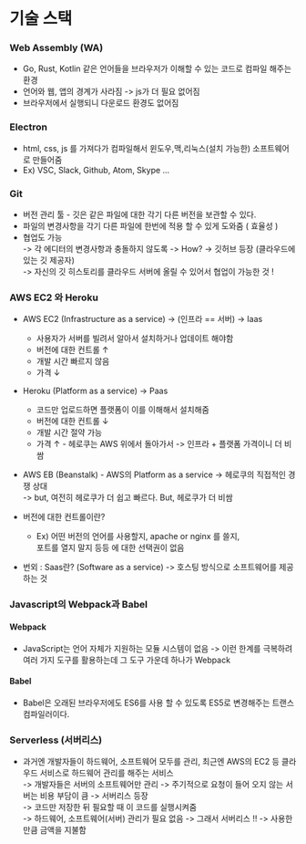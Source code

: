 # 기술 스택

### Web Assembly (WA)
* Go, Rust, Kotlin 같은 언어들을 브라우저가 이해할 수 있는 코드로 컴파일 해주는 환경
* 언어와 웹, 앱의 경계가 사라짐 -> js가 더 필요 없어짐
* 브라우저에서 실행되니 다운로드 환경도 없어짐

### Electron
* html, css, js 를 가져다가 컴파일해서 윈도우,맥,리눅스(설치 가능한) 소프트웨어로 만들어줌
* Ex) VSC, Slack, Github, Atom, Skype ...

### Git
* 버전 관리 툴 - 깃은 같은 파일에 대한 각기 다른 버전을 보관할 수 있다.
* 파일의 변경사항을 각기 다른 파일에 한번에 적용 할 수 있게 도와줌 ( 효율성 )
* 협업도 가능   
-> 각 에디터의 변경사항과 충돌하지 않도록 -> How? -> 깃허브 등장 (클라우드에 있는 깃 제공자)  
-> 자신의 깃 히스토리를 클라우드 서버에 올릴 수 있어서 협업이 가능한 것 !

### AWS EC2 와 Heroku
* AWS EC2 (Infrastructure as a service) -> (인프라 == 서버)  -> Iaas
    * 사용자가 서버를 빌려서 알아서 설치하거나 업데이트 해야함
    * 버전에 대한 컨트롤 ↑ 
    * 개발 시간 빠르지 않음
    * 가격 ↓ 
* Heroku (Platform as a service) -> Paas
    * 코드만 업로드하면 플랫폼이 이를 이해해서 설치해줌
    * 버전에 대한 컨트롤 ↓
    * 개발 시간 절약 가능
    * 가격 ↑ - 헤로쿠는 AWS 위에서 돌아가서 -> 인프라 + 플랫폼 가격이니 더 비쌈

* AWS EB (Beanstalk) - AWS의 Platform as a service -> 헤로쿠의 직접적인 경쟁 상대   
-> but, 여전히 헤로쿠가 더 쉽고 빠르다. But, 헤로쿠가 더 비쌈
* 버전에 대한 컨트롤이란?
    *  Ex) 어떤 버전의 언어를 사용할지, apache or nginx 를 쓸지,  
    포트를 열지 말지 등등 에 대한 선택권이 없음
* 번외 : Saas란? (Software as a service) -> 호스팅 방식으로 소프트웨어를 제공하는 것

### Javascript의 Webpack과 Babel
#### Webpack
* JavaScript는 언어 자체가 지원하는 모듈 시스템이 없음 -> 이런 한계를 극복하려 여러 가지 도구를 활용하는데 그 도구 가운데 하나가 Webpack
#### Babel
* Babel은 오래된 브라우저에도 ES6를 사용 할 수 있도록 ES5로 변경해주는 트랜스 컴파일러이다.

### Serverless (서버리스)
* 과거엔 개발자들이 하드웨어, 소프트웨어 모두를 관리, 최근엔 AWS의 EC2 등 클라우드 서비스로 하드웨어 관리를 해주는 서비스   
    -> 개발자들은 서버의 소프트웨어만 관리 -> 주기적으로 요청이 들어 오지 않는 서버는 비용 부담이 큼 -> 서버리스 등장  
    -> 코드만 저장한 뒤 필요할 때 이 코드를 실행시켜줌  
    -> 하드웨어, 소프트웨어(서버) 관리가 필요 없음 -> 그래서 서버리스 !! -> 사용한 만큼 금액을 지불함

